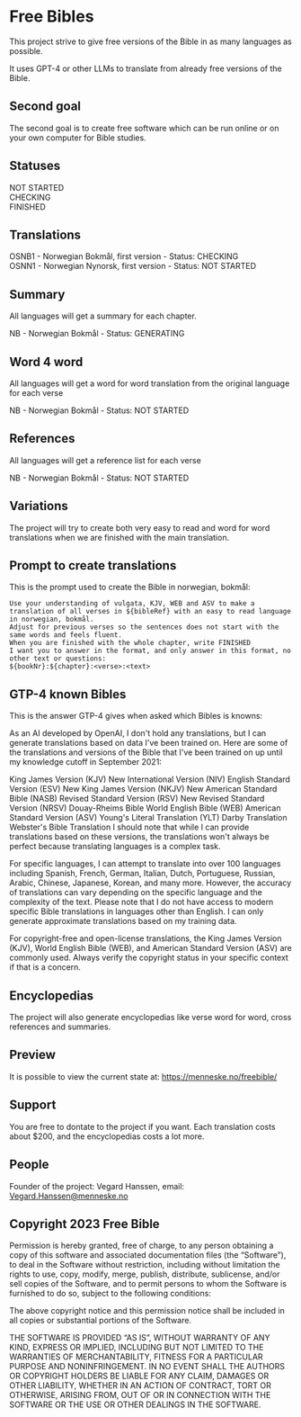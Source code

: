 # Free Bibles
This project strive to give free versions of the Bible in as many languages as possible.

It uses GPT-4 or other LLMs to translate from already free versions of the Bible.

## Second goal
The second goal is to create free software which can be run online or on your own computer for Bible studies.

## Statuses

NOT STARTED  
CHECKING  
FINISHED

## Translations
OSNB1 - Norwegian Bokmål, first version - Status: CHECKING  
OSNN1 - Norwegian Nynorsk, first version - Status: NOT STARTED

## Summary
All languages will get a summary for each chapter.

NB - Norwegian Bokmål - Status: GENERATING

## Word 4 word
All languages will get a word for word translation from the original language for each verse

NB - Norwegian Bokmål - Status: NOT STARTED

## References
All languages will get a reference list for each verse

NB - Norwegian Bokmål - Status: NOT STARTED

## Variations

The project will try to create both very easy to read and word for word translations when we are finished with the main translation.

## Prompt to create translations
This is the prompt used to create the Bible in norwegian, bokmål:

```
Use your understanding of vulgata, KJV, WEB and ASV to make a translation of all verses in ${bibleRef} with an easy to read language in norwegian, bokmål.
Adjust for previous verses so the sentences does not start with the same words and feels fluent.
When you are finished with the whole chapter, write FINISHED
I want you to answer in the format, and only answer in this format, no other text or questions:
${bookNr}:${chapter}:<verse>:<text>
```

## GTP-4 known Bibles
This is the answer GTP-4 gives when asked which Bibles is knowns:

As an AI developed by OpenAI, I don't hold any translations, but I can generate translations based on data I've been trained on. Here are some of the translations and versions of the Bible that I've been trained on up until my knowledge cutoff in September 2021:

King James Version (KJV)
New International Version (NIV)
English Standard Version (ESV)
New King James Version (NKJV)
New American Standard Bible (NASB)
Revised Standard Version (RSV)
New Revised Standard Version (NRSV)
Douay-Rheims Bible
World English Bible (WEB)
American Standard Version (ASV)
Young's Literal Translation (YLT)
Darby Translation
Webster's Bible Translation
I should note that while I can provide translations based on these versions, the translations won't always be perfect because translating languages is a complex task.

For specific languages, I can attempt to translate into over 100 languages including Spanish, French, German, Italian, Dutch, Portuguese, Russian, Arabic, Chinese, Japanese, Korean, and many more. However, the accuracy of translations can vary depending on the specific language and the complexity of the text. Please note that I do not have access to modern specific Bible translations in languages other than English. I can only generate approximate translations based on my training data.

For copyright-free and open-license translations, the King James Version (KJV), World English Bible (WEB), and American Standard Version (ASV) are commonly used. Always verify the copyright status in your specific context if that is a concern.

## Encyclopedias
The project will also generate encyclopedias like verse word for word, cross references and summaries.

## Preview
It is possible to view the current state at: https://menneske.no/freebible/

## Support

You are free to dontate to the project if you want. Each translation costs about $200, and the encyclopedias costs a lot more.

## People

Founder of the project: Vegard Hanssen, email: Vegard.Hanssen@menneske.no

## Copyright 2023 Free Bible

Permission is hereby granted, free of charge, to any person obtaining a copy of this software and associated documentation files (the “Software”), to deal in the Software without restriction, including without limitation the rights to use, copy, modify, merge, publish, distribute, sublicense, and/or sell copies of the Software, and to permit persons to whom the Software is furnished to do so, subject to the following conditions:

The above copyright notice and this permission notice shall be included in all copies or substantial portions of the Software.

THE SOFTWARE IS PROVIDED “AS IS”, WITHOUT WARRANTY OF ANY KIND, EXPRESS OR IMPLIED, INCLUDING BUT NOT LIMITED TO THE WARRANTIES OF MERCHANTABILITY, FITNESS FOR A PARTICULAR PURPOSE AND NONINFRINGEMENT. IN NO EVENT SHALL THE AUTHORS OR COPYRIGHT HOLDERS BE LIABLE FOR ANY CLAIM, DAMAGES OR OTHER LIABILITY, WHETHER IN AN ACTION OF CONTRACT, TORT OR OTHERWISE, ARISING FROM, OUT OF OR IN CONNECTION WITH THE SOFTWARE OR THE USE OR OTHER DEALINGS IN THE SOFTWARE.